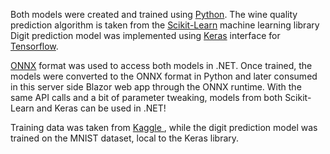  Both models were created and trained using <a href="https://www.python.org/" target="_blank">Python</a>.
The wine quality prediction algorithm is taken from the <a href="https://scikit-learn.org/stable/index.html" target="_blank">Scikit-Learn</a> machine learning library 
Digit prediction model was implemented using <a href="https://keras.io/" target="_blank">Keras</a> interface for <a href="https://www.tensorflow.org/" target="_blank">Tensorflow</a>.

<a href="https://onnx.ai/" target="_blank">ONNX</a> format was used to access both models in .NET. 
Once trained, the models were converted to the ONNX format in Python and later consumed in this server side Blazor web app through the ONNX runtime. With the same API calls and a bit of parameter tweaking, models from both Scikit-Learn and Keras can be used in .NET!

        
Training data was taken from <a href="https://www.kaggle.com/yasserh/wine-quality-dataset" target="_blank"> Kaggle </a>, while the digit prediction model was trained on the MNIST dataset, local to the Keras library. 
 
